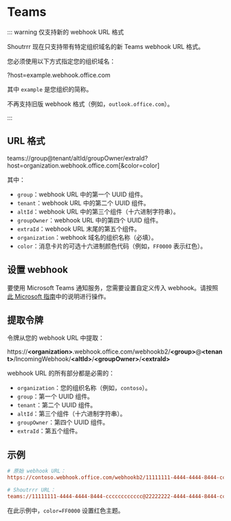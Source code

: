 # Teams

::: warning 仅支持新的 webhook URL 格式

Shoutrrr 现在只支持带有特定组织域名的新 Teams webhook URL 格式。

您必须使用以下方式指定您的组织域名：

<span class="bk">?host=example.webhook.office.com</span>

其中 `example` 是您组织的简称。

不再支持旧版 webhook 格式（例如，`outlook.office.com`）。

:::

## URL 格式

<span class="bk">teams://group@tenant/altId/groupOwner/extraId?host=organization.webhook.office.com[&color=color]</span>

其中：

- `group`：webhook URL 中的第一个 UUID 组件。
- `tenant`：webhook URL 中的第二个 UUID 组件。
- `altId`：webhook URL 中的第三个组件（十六进制字符串）。
- `groupOwner`：webhook URL 中的第四个 UUID 组件。
- `extraId`：webhook URL 末尾的第五个组件。
- `organization`：webhook 域名的组织名称（必填）。
- `color`：消息卡片的可选十六进制颜色代码（例如，`FF0000` 表示红色）。

## 设置 webhook

要使用 Microsoft Teams 通知服务，您需要设置自定义传入 webhook。请按照[此 Microsoft 指南](https://learn.microsoft.com/en-us/microsoftteams/platform/webhooks-and-connectors/how-to/add-incoming-webhook#create-an-incoming-webhook)中的说明进行操作。

## 提取令牌

令牌从您的 webhook URL 中提取：

<span class="bk">https://<b>&lt;organization&gt;</b>.webhook.office.com/webhookb2/<b>&lt;group&gt;</b>@<b>&lt;tenant&gt;</b>/IncomingWebhook/<b>&lt;altId&gt;</b>/<b>&lt;groupOwner&gt;</b>/<b>&lt;extraId&gt;</b></span>

webhook URL 的所有部分都是必需的：

- `organization`：您的组织名称（例如，`contoso`）。
- `group`：第一个 UUID 组件。
- `tenant`：第二个 UUID 组件。
- `altId`：第三个组件（十六进制字符串）。
- `groupOwner`：第四个 UUID 组件。
- `extraId`：第五个组件。

## 示例

```ini
# 原始 webhook URL：
https://contoso.webhook.office.com/webhookb2/11111111-4444-4444-8444-cccccccccccc@22222222-4444-4444-8444-cccccccccccc/IncomingWebhook/33333333012222222222333333333344/44444444-4444-4444-8444-cccccccccccc/V2ESyij_gAljSoUQHvZoZYzlpAoAXExyOl26dlf1xHEx05

# Shoutrrr URL：
teams://11111111-4444-4444-8444-cccccccccccc@22222222-4444-4444-8444-cccccccccccc/33333333012222222222333333333344/44444444-4444-4444-8444-cccccccccccc/V2ESyij_gAljSoUQHvZoZYzlpAoAXExyOl26dlf1xHEx05?host=contoso.webhook.office.com&color=FF0000
```

在此示例中，`color=FF0000` 设置红色主题。

